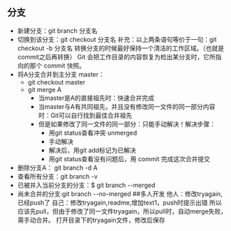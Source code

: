 ## 分支
- 新建分支：git branch 分支名
- 切换到该分支：git checkout 分支名
补充：以上两条语句等价于一句：git checkout -b 分支名
转换分支的时候最好保持一个清洁的工作区域。（也就是commit之后再转换）
Git 会把工作目录的内容恢复为检出某分支时，它所指向的那个 commit 快照。
- 将A分支合并到主分支 master：
	- git checkout master 
	- git merge A
		- 当master是A的直接祖先时：快速合并完成
		- 当master与A有共同祖先，并且没有修改同一文件的同一部分内容时：Git可以自行找到最佳合并祖先
		- 但是如果修改了同一文件的同一部分：只能手动解决！解决步骤：
			- 用git status查看冲突 unmerged
			- 手动解决
			- 解决后，用git add标记为已解决
			- 用git status查看没有问题后，用 commit 完成这次合并提交
- 删除分支A： git branch -d A
- 查看所有分支：git branch -v
- 已被并入当前分支的分支：$ git branch --merged
- 尚未合并的分支:git branch --no-merged
##多人开发
他人：修改tryagain,已经push了
自己：修改tryagain,readme,增加text1，push时提示出错
所以应该先pull，但由于修改了同一文件tryagain，所以pull时，自动merge失败，需手动合并。
打开目录下的tryagain文件，修改后保存

